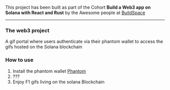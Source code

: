 This project has been built as part of the Cohort **Build a Web3 app on Solana with React and Rust** by the Awesome people at [BuildSpace](https://buildspace.so/)

---

### The web3 project

A gif portal where users authenticate via their phantom wallet to access the gifs hosted on the Solana blockchain

### How to use

1. Install the phantom wallet [Phantom](https://phantom.app/)
2. ???
3. Enjoy F1 gifs living on the solana Blockchain
